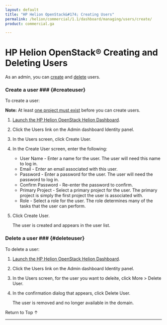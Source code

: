 ```yaml
---
layout: default
title: "HP Helion OpenStack&#174; Creating Users"
permalink: /helion/commercial/1.1/dashboard/managing/users/create/
product: commercial.ga

---
```

<!--UNDER REVISION-->

<script>

function PageRefresh {
onLoad="window.refresh"
}

PageRefresh();

</script>

<!--
<p style="font-size: small;"> <a href="/helion/commercial/1.1/ga1/install/">&#9664; PREV</a> | <a href="/helion/commercial/1.1/ga1/install-overview/">&#9650; UP</a> | <a href="/helion/commercial/1.1/ga1/">NEXT &#9654;</a> 
-->

# HP Helion OpenStack&#174; Creating and Deleting Users

As an admin, you can [create](#createuser) and [delete](#deleteuser) users. 

### Create a user ### {#createuser}

To create a user:

**Note:** At least [one project must exist](/helion/commercial/1.1/dashboard/managing/projects/) before you can create users.

1. [Launch the HP Helion OpenStack Helion Dashboard](/helion/openstack/1.1/dashboard/login/).

2. Click the Users link on the Admin dashboard Identity panel.

3. In the Users screen, click Create User.

4. In the Create User screen, enter the following:

	* User Name - Enter a name for the user. The user will need this name to log in.</li>
	* Email - Enter an email associated with this user.</li>
	* Password - Enter a password for the user. The user will need the password to log in.</li>
	* Confirm Password - Re-enter the password to confirm.</li>
	* Primary Project - Select a primary project for the user. The primary project is simply the first project the user is associated with.</li>
	* Role - Select a role for the user. The role determines many of the tasks that the user can perform.</li>

5. Click Create User.

	The user is created and appears in the user list.

### Delete a user ### {#deleteuser}

To delete a user:

1. [Launch the HP Helion OpenStack Helion Dashboard](/helion/openstack/1.1/dashboard/login/).

2. Click the Users link on the Admin dashboard Identity panel.

3. In the Users screen, for the user you want to deleite, click More &gt; Delete User.

4. In the confirmation dialog that appears, click Delete User.

	The user is removed and no longer available in the domain.

<a href="#top" style="padding:14px 0px 14px 0px; text-decoration: none;"> Return to Top &#8593; </a>


----
